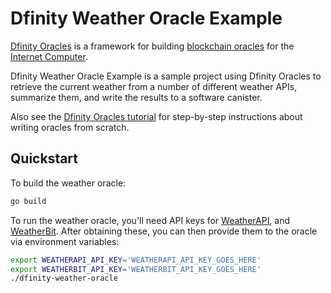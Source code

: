 # Dfinity Weather Oracle Example

[Dfinity Oracles](https://github.com/triipme/dfinity-oracle-framework) is a framework for building [blockchain oracles](https://en.wikipedia.org/wiki/Blockchain_oracle) for the [Internet Computer](https://dfinity.org/).

Dfinity Weather Oracle Example is a sample project using Dfinity Oracles to retrieve the current weather from a number of different weather APIs, summarize them, and write the results to a software canister.

Also see the [Dfinity Oracles tutorial](https://github.com/triipme/dfinity-oracle-framework/blob/main/docs/tutorial.md) for step-by-step instructions about writing oracles from scratch.

## Quickstart

To build the weather oracle:

```bash
go build
```

To run the weather oracle, you'll need API keys for [WeatherAPI](https://www.weatherapi.com/), and [WeatherBit](https://www.weatherbit.io/api). After obtaining these, you can then provide them to the oracle via environment variables:

```bash
export WEATHERAPI_API_KEY='WEATHERAPI_API_KEY_GOES_HERE'
export WEATHERBIT_API_KEY='WEATHERBIT_API_KEY_GOES_HERE'
./dfinity-weather-oracle
```